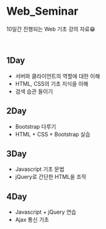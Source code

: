 # Web_Seminar
10일간 진행되는 Web 기초 강의 자료😁

</br>

**1Day**
---
* 서버와 클라이언트의 역할에 대한 이해
* HTML, CSS의 기초 지식을 이해
* 검색 습관 들이기

**2Day**
---
* Bootstrap 다루기
* HTML + CSS + Bootstrap 실습

**3Day**
---
* Javascript 기초 문법
* jQuery로 간단한 HTML을 조작

**4Day**
---
* Javascript + jQuery 연습
* Ajax 통신 기초

